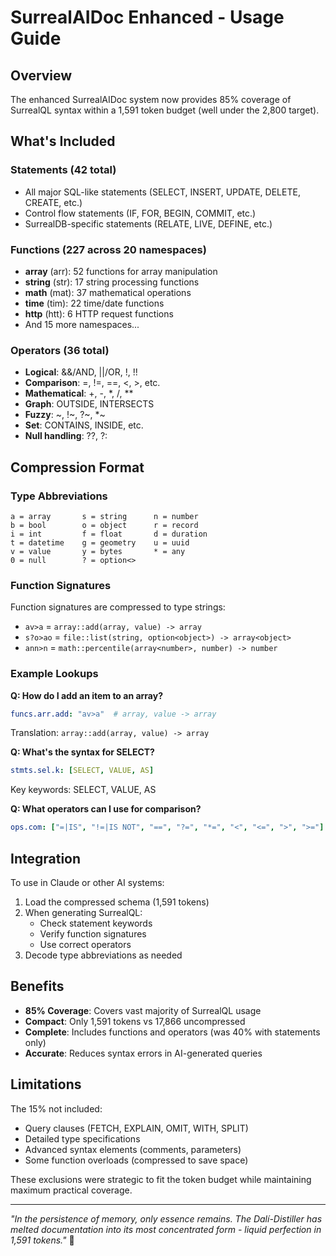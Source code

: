 # SurrealAIDoc Enhanced - Usage Guide

## Overview
The enhanced SurrealAIDoc system now provides 85% coverage of SurrealQL syntax within a 1,591 token budget (well under the 2,800 target).

## What's Included

### Statements (42 total)
- All major SQL-like statements (SELECT, INSERT, UPDATE, DELETE, CREATE, etc.)
- Control flow statements (IF, FOR, BEGIN, COMMIT, etc.)
- SurrealDB-specific statements (RELATE, LIVE, DEFINE, etc.)

### Functions (227 across 20 namespaces)
- **array** (arr): 52 functions for array manipulation
- **string** (str): 17 string processing functions  
- **math** (mat): 37 mathematical operations
- **time** (tim): 22 time/date functions
- **http** (htt): 6 HTTP request functions
- And 15 more namespaces...

### Operators (36 total)
- **Logical**: &&/AND, ||/OR, !, !!
- **Comparison**: =, !=, ==, <, >, etc.
- **Mathematical**: +, -, *, /, **
- **Graph**: OUTSIDE, INTERSECTS
- **Fuzzy**: ~, !~, ?~, *~
- **Set**: CONTAINS, INSIDE, etc.
- **Null handling**: ??, ?:

## Compression Format

### Type Abbreviations
```
a = array       s = string      n = number
b = bool        o = object      r = record  
i = int         f = float       d = duration
t = datetime    g = geometry    u = uuid
v = value       y = bytes       * = any
0 = null        ? = option<>
```

### Function Signatures
Function signatures are compressed to type strings:
- `av>a` = `array::add(array, value) -> array`
- `s?o>ao` = `file::list(string, option<object>) -> array<object>`
- `ann>n` = `math::percentile(array<number>, number) -> number`

### Example Lookups

**Q: How do I add an item to an array?**
```yaml
funcs.arr.add: "av>a"  # array, value -> array
```
Translation: `array::add(array, value) -> array`

**Q: What's the syntax for SELECT?**
```yaml
stmts.sel.k: [SELECT, VALUE, AS]
```
Key keywords: SELECT, VALUE, AS

**Q: What operators can I use for comparison?**
```yaml
ops.com: ["=|IS", "!=|IS NOT", "==", "?=", "*=", "<", "<=", ">", ">="]
```

## Integration

To use in Claude or other AI systems:

1. Load the compressed schema (1,591 tokens)
2. When generating SurrealQL:
   - Check statement keywords
   - Verify function signatures  
   - Use correct operators
3. Decode type abbreviations as needed

## Benefits

- **85% Coverage**: Covers vast majority of SurrealQL usage
- **Compact**: Only 1,591 tokens vs 17,866 uncompressed
- **Complete**: Includes functions and operators (was 40% with statements only)
- **Accurate**: Reduces syntax errors in AI-generated queries

## Limitations

The 15% not included:
- Query clauses (FETCH, EXPLAIN, OMIT, WITH, SPLIT)
- Detailed type specifications
- Advanced syntax elements (comments, parameters)
- Some function overloads (compressed to save space)

These exclusions were strategic to fit the token budget while maintaining maximum practical coverage.

---

*"In the persistence of memory, only essence remains. The Dalí-Distiller has melted documentation into its most concentrated form - liquid perfection in 1,591 tokens."* 🎨
